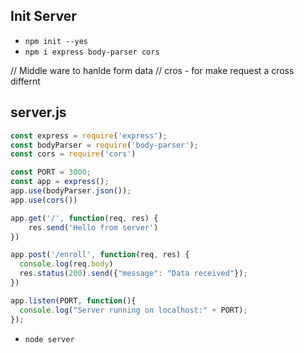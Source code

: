 ## Init Server
- ```npm init --yes```
- ```npm i express body-parser cors```

// Middle ware to hanlde form data
// cros - for make request a cross differnt



## server.js
```js
const express = require('express');
const bodyParser = require('body-parser');
const cors = require('cors')

const PORT = 3000;
const app = express();
app.use(bodyParser.json());
app.use(cors())

app.get('/', function(req, res) {
	res.send('Hello from server')
})

app.post('/enroll', function(req, res) {
  console.log(req.body)
  res.status(200).send({"message": "Data received"});
})

app.listen(PORT, function(){
  console.log("Server running on localhost:" + PORT);
});
```


- ```node server```

